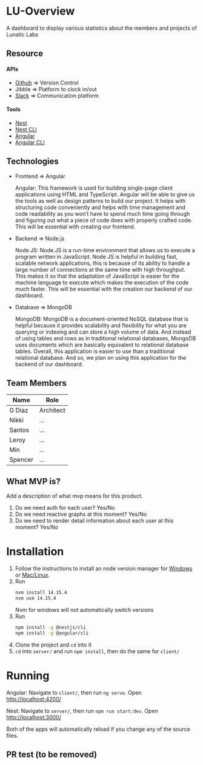 # LU-Overview
A dashboard to display various statistics about the members and projects of Lunatic Labs

## Resource
#### APIs
- [Github](https://docs.github.com/en/rest/guides/getting-started-with-the-rest-api) => Version Control
- Jibble => Platform to clock in/out
- [Slack](https://api.slack.com/apis/connections/events-api) => Communication platform

#### Tools
- [Nest](https://docs.nestjs.com/)
- [Nest CLI](https://docs.nestjs.com/cli/overview)
- [Angular](https://angular.io/docs)
- [Angular CLI](https://angular.io/cli)

## Technologies
- Frontend => Angular

  Angular:
    This framework is used for building single-page client applications using HTML and TypeScript. Angular will be able to give us the tools as well as design patterns to build our project. It helps with structuring code conveniently and helps with time management and code readability as you won’t have to spend much time going through and figuring out what a piece of code does with properly crafted code. This will be essential with creating our frontend.

- Backend => Node.js

  Node.JS:
    Node.JS is a run-time environment that allows us to execute a program written in JavaScript. Node JS is helpful in building fast, scalable network applications, this is because of its ability to handle a large number of connections at the same time with high throughput. This makes it so that the adaptation of JavaScript is easier for the machine language to execute which makes the execution of the code much faster. This will be essential with the creation our backend of our dashboard.

- Database => MongoDB

  MongoDB:
    MongoDB is a document-oriented NoSQL database that is helpful because it provides scalability and flexibility for what you are querying or indexing and can store a high volume of data. And instead of using tables and rows as in traditional relational databases, MongoDB uses documents which are basically equivalent to relational database tables. Overall, this application is easier to use than a traditional relational database. And so, we plan on using this application for the backend of our dashboard.

## Team Members
Name|Role
----|----
G Diaz|Architect
Nikki|...
Santos|...
Leroy|...
Min|...
Spencer|...

## What MVP is?

Add a description of what mvp means for this product.

1. Do we need auth for each user? Yes/No
1. Do we need reactive graphs at this moment? Yes/No
1. Do we need to render detail information about each user at this moment? Yes/No

# Installation

1. Follow the instructions to install an node version manager for [Windows](https://github.com/coreybutler/nvm-windows) or [Mac/Linux](https://github.com/nvm-sh/nvm).
2. Run 
	```sh
	nvm install 14.15.4
	nvm use 14.15.4
	``` 
	Nvm for windows will not automatically switch versions
3. Run 
	```sh
	npm install -g @nestjs/cli
	npm install -g @angular/cli
	```
4. Clone the project and `cd` into it
5. `cd` into `server/` and run `npm install`, then do the same for `client/`

# Running

Angular: Navigate to `client/`, then run `ng serve`. Open <http://localhost:4200/>

Nest: Navigate to `server/`, then run `npm run start:dev`. Open <http://localhost:3000/>

Both of the apps will automatically reload if you change any of the source files.
## PR test (to be removed)